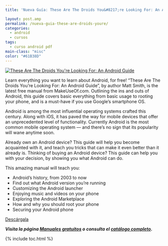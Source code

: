 ```yaml
---
title: 'Nueva Guía: These Are The Droids You&#8217;re Looking For: An Android Guide'

layout: post.amp
permalink: /nueva-guia-these-are-droids-youre/
categories:
  - android
  - cursos
tags:
  - curso android pdf
main-class: "misc"
color: "#61B38D"
---
```

[<img class="alignleft" title="These Are The Droids You're Looking For: An Android Guide" alt="These Are The Droids You're Looking For: An Android Guide" src="https://lh4.googleusercontent.com/-Pn_3Sygxwqw/TsmHUU3hk3I/AAAAAAAAB1I/NzS8wVIBLtw/s291/android-guide-big-240x291.jpg"  />][1]

Learn everything you want to learn about Android, for free! “These Are The Droids You’re Looking For: An Android Guide”, by author Matt Smith, is the latest free manual from MakeUseOf.com. Outlining the ins and outs of Android, this guide covers basic everything from basic usage to rooting your phone, and is a must-have if you use Google’s smartphone OS.

Android is among the most influential operating systems crafted this century. Along with iOS, it has paved the way for mobile devices that offer an unprecedented level of functionality. Currently Android is the most common mobile operating system — and there’s no sign that its popularity will wane anytime soon.

Already own an Android device? This guide will help you become acquainted with it, and teach you tricks that can make it even better than it already is. Thinking of buying an Android device? This guide can help you with your decision, by showing you what Android can do.

This amazing manual will teach you:

  * Android’s history, from 2003 to now
  * Find out what Android version you’re running
  * Customizing the Android launcher
  * Enjoying music and videos on your phone
  * Exploring the Android Marketplace
  * How and why you should root your phone
  * Securing your Android phone

<div class="button-post">
  <a href="http://elbauldelprogramador.tradepub.com/c/pubRD.mpl?sr=oc&_t=oc:&pc=w_make44" target="_blank" class="wi-button style-3">Descárgala<i class="icon-download icon-2x"></i></a>
</div>

***Visita la página [Manuales gratuitos][2] o consulta el [catálogo completo][3].***



 [1]: http://elbauldelprogramador.tradepub.com/c/pubRD.mpl?sr=oc&_t=oc:&pc=w_make44/prgm.cgi
 [2]: /manuales-gratuitos/
 [3]: http://elbauldelprogramador.tradepub.com/category/information-technology/1207/ "Catálogo completo de Guías gratuítas "

{% include toc.html %}

